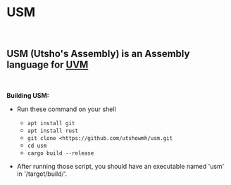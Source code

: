 # USM

</br>

## USM (Utsho's Assembly) is an Assembly language for [UVM](https://github.com/utshowmh/uvm)

</br>

**Building USM:**

- Run these command on your shell
  - `apt install git`
  - `apt install rust`
  - `git clone <https://github.com/utshowmh/usm.git`
  - `cd usm`
  - `cargo build --release`

- After running those script, you should have an executable named 'usm' in '/target/build/'.
